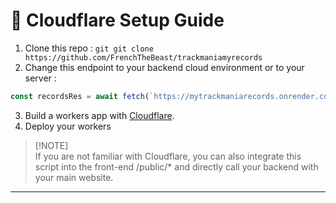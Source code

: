 # 🔧 Cloudflare Setup Guide

1. Clone this repo :  `git git clone https://github.com/FrenchTheBeast/trackmaniamyrecords`
2. Change this endpoint to your backend cloud environment or to your server :
```js
const recordsRes = await fetch(`https://mytrackmaniarecords.onrender.com/api/records?pseudo=${encodeURIComponent(pseudo)}`)
```
3. Build a workers app with [Cloudflare](https://workers.cloudflare.com/). 
4. Deploy your workers 

> [!NOTE]\
> If you are not familiar with Cloudflare, you can also integrate this script into the front-end /public/* and directly call your backend with
> your main website.

---
